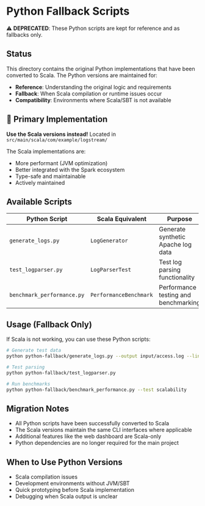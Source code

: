 # Python Fallback Scripts

⚠️ **DEPRECATED**: These Python scripts are kept for reference and as fallbacks only.

## Status

This directory contains the original Python implementations that have been converted to Scala. The Python versions are maintained for:

- **Reference**: Understanding the original logic and requirements
- **Fallback**: When Scala compilation or runtime issues occur
- **Compatibility**: Environments where Scala/SBT is not available

## 🚫 Primary Implementation

**Use the Scala versions instead!** Located in `src/main/scala/com/example/logstream/`

The Scala implementations are:
- More performant (JVM optimization)
- Better integrated with the Spark ecosystem
- Type-safe and maintainable
- Actively maintained

## Available Scripts

| Python Script | Scala Equivalent | Purpose |
|---------------|------------------|---------|
| `generate_logs.py` | `LogGenerator` | Generate synthetic Apache log data |
| `test_logparser.py` | `LogParserTest` | Test log parsing functionality |
| `benchmark_performance.py` | `PerformanceBenchmark` | Performance testing and benchmarking |

## Usage (Fallback Only)

If Scala is not working, you can use these Python scripts:

```bash
# Generate test data
python python-fallback/generate_logs.py --output input/access.log --lines 1000

# Test parsing
python python-fallback/test_logparser.py

# Run benchmarks
python python-fallback/benchmark_performance.py --test scalability
```

## Migration Notes

- All Python scripts have been successfully converted to Scala
- The Scala versions maintain the same CLI interfaces where applicable
- Additional features like the web dashboard are Scala-only
- Python dependencies are no longer required for the main project

## When to Use Python Versions

- Scala compilation issues
- Development environments without JVM/SBT
- Quick prototyping before Scala implementation
- Debugging when Scala output is unclear